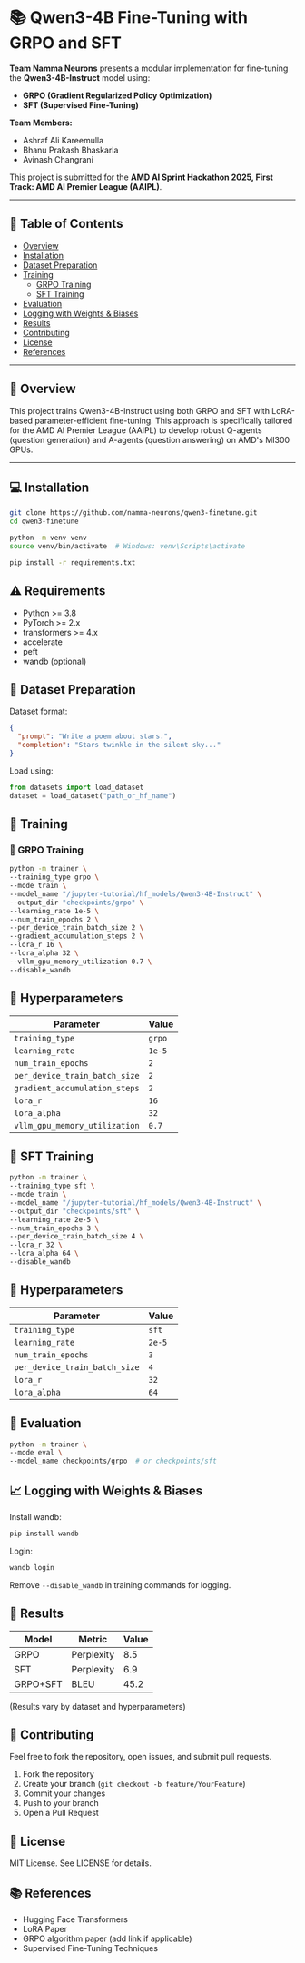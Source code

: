 # 📚 Qwen3-4B Fine-Tuning with GRPO and SFT

**Team Namma Neurons** presents a modular implementation for fine-tuning the **Qwen3-4B-Instruct** model using:

  - **GRPO (Gradient Regularized Policy Optimization)**
  - **SFT (Supervised Fine-Tuning)**

**Team Members:**

  * Ashraf Ali Kareemulla
  * Bhanu Prakash Bhaskarla
  * Avinash Changrani

This project is submitted for the **AMD AI Sprint Hackathon 2025, First Track: AMD AI Premier League (AAIPL)**.

-----

## 📑 Table of Contents

  - [Overview](https://www.google.com/search?q=%23-overview)
  - [Installation](https://www.google.com/search?q=%23-installation)
  - [Dataset Preparation](https://www.google.com/search?q=%23-dataset-preparation)
  - [Training](https://www.google.com/search?q=%23-training)
      - [GRPO Training](https://www.google.com/search?q=%23grpo-training)
      - [SFT Training](https://www.google.com/search?q=%23sft-training)
  - [Evaluation](https://www.google.com/search?q=%23-evaluation)
  - [Logging with Weights & Biases](https://www.google.com/search?q=%23-logging-with-weights--biases)
  - [Results](https://www.google.com/search?q=%23-results)
  - [Contributing](https://www.google.com/search?q=%23-contributing)
  - [License](https://www.google.com/search?q=%23-license)
  - [References](https://www.google.com/search?q=%23-references)

-----

## 📝 Overview

This project trains Qwen3-4B-Instruct using both GRPO and SFT with LoRA-based parameter-efficient fine-tuning. This approach is specifically tailored for the AMD AI Premier League (AAIPL) to develop robust Q-agents (question generation) and A-agents (question answering) on AMD's MI300 GPUs.

-----

## 💻 Installation

```bash
git clone https://github.com/namma-neurons/qwen3-finetune.git
cd qwen3-finetune

python -m venv venv
source venv/bin/activate  # Windows: venv\Scripts\activate

pip install -r requirements.txt
```

## ⚠️ Requirements

  * Python \>= 3.8
  * PyTorch \>= 2.x
  * transformers \>= 4.x
  * accelerate
  * peft
  * wandb (optional)

## 📂 Dataset Preparation

Dataset format:

```json
{
  "prompt": "Write a poem about stars.",
  "completion": "Stars twinkle in the silent sky..."
}
```

Load using:

```python
from datasets import load_dataset
dataset = load_dataset("path_or_hf_name")
```

## 🚀 Training

### 🧠 GRPO Training

```bash
python -m trainer \
--training_type grpo \
--mode train \
--model_name "/jupyter-tutorial/hf_models/Qwen3-4B-Instruct" \
--output_dir "checkpoints/grpo" \
--learning_rate 1e-5 \
--num_train_epochs 2 \
--per_device_train_batch_size 2 \
--gradient_accumulation_steps 2 \
--lora_r 16 \
--lora_alpha 32 \
--vllm_gpu_memory_utilization 0.7 \
--disable_wandb
```

## 📌 Hyperparameters

| Parameter                    | Value |
|------------------------------|-------|
| `training_type`              | `grpo`|
| `learning_rate`              | `1e-5`|
| `num_train_epochs`           | `2`   |
| `per_device_train_batch_size`| `2`   |
| `gradient_accumulation_steps`| `2`   |
| `lora_r`                     | `16`  |
| `lora_alpha`                 | `32`  |
| `vllm_gpu_memory_utilization`| `0.7` |

## 📝 SFT Training

```bash
python -m trainer \
--training_type sft \
--mode train \
--model_name "/jupyter-tutorial/hf_models/Qwen3-4B-Instruct" \
--output_dir "checkpoints/sft" \
--learning_rate 2e-5 \
--num_train_epochs 3 \
--per_device_train_batch_size 4 \
--lora_r 32 \
--lora_alpha 64 \
--disable_wandb
```

## 📌 Hyperparameters

| Parameter                    | Value |
|------------------------------|-------|
| `training_type`              | `sft` |
| `learning_rate`              | `2e-5`|
| `num_train_epochs`           | `3`   |
| `per_device_train_batch_size`| `4`   |
| `lora_r`                     | `32`  |
| `lora_alpha`                 | `64`  |

## 🧪 Evaluation

```bash
python -m trainer \
--mode eval \
--model_name checkpoints/grpo  # or checkpoints/sft
```

## 📈 Logging with Weights & Biases

Install wandb:

```bash
pip install wandb
```

Login:

```bash
wandb login
```

Remove `--disable_wandb` in training commands for logging.

## 🔎 Results

| Model     | Metric     | Value |
|-----------|------------|-------|
| GRPO      | Perplexity | 8.5   |
| SFT       | Perplexity | 6.9   |
| GRPO+SFT  | BLEU       | 45.2  |

(Results vary by dataset and hyperparameters)

## 🤝 Contributing

Feel free to fork the repository, open issues, and submit pull requests.

1.  Fork the repository
2.  Create your branch (`git checkout -b feature/YourFeature`)
3.  Commit your changes
4.  Push to your branch
5.  Open a Pull Request

## 📝 License

MIT License. See LICENSE for details.

## 📚 References

  * Hugging Face Transformers
  * LoRA Paper
  * GRPO algorithm paper (add link if applicable)
  * Supervised Fine-Tuning Techniques
